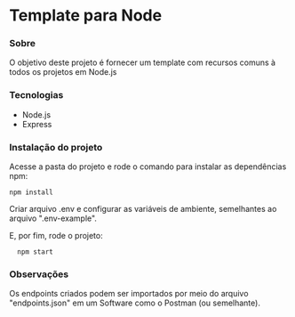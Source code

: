 # Template para Node

### Sobre

O objetivo deste projeto é fornecer um template com recursos comuns à todos os projetos em Node.js

### Tecnologias

- Node.js
- Express

### Instalação do projeto

Acesse a pasta do projeto e rode o comando para instalar as dependências npm:

    npm install

Criar arquivo .env e configurar as variáveis de ambiente, semelhantes ao arquivo ".env-example".

E, por fim, rode o projeto:

```
  npm start
```

### Observações

Os endpoints criados podem ser importados por meio do arquivo "endpoints.json" em um Software como o Postman (ou semelhante).
